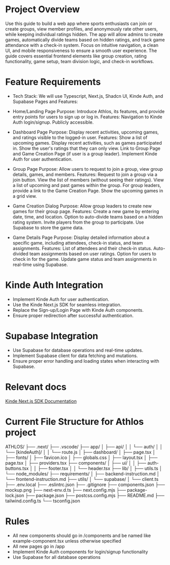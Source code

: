 # Project Overview
Use this guide to build a web app where sports enthusiasts can join or create groups, view member profiles, and anonymously rate other users, while keeping individual ratings hidden. The app will allow admins to create games, automatically divide teams based on hidden ratings, and track game attendance with a check-in system. Focus on intuitive navigation, a clean UI, and mobile responsiveness to ensure a smooth user experience. The guide covers essential frontend elements like group creation, rating functionality, game setup, team division logic, and check-in workflows.

# Feature Requirements
- Tech Stack: We will use Typescript, Next.js, Shadcn UI, Kinde Auth, and Supabase
Pages and Features:
- Home/Landing Page
        Purpose: Introduce Athlos, its features, and provide entry points for users to sign up or log in.
        Features:
            Navigation to Kinde Auth login/signup.
            Publicly accessible.

- Dashboard Page
        Purpose: Display recent activities, upcoming games, and ratings visible to the logged-in user.
        Features:
            Show a list of upcoming games.
            Display recent activities, such as games participated in.
            Show the user's ratings that they can only view.
            Link to Group Page and Game Creation Page (if user is a group leader).
            Implement Kinde Auth for user authentication.

- Group Page
        Purpose: Allow users to request to join a group, view group details, games, and members.
        Features:
            Request to join a group via a join button.
            View the list of members (without seeing their ratings).
            View a list of upcoming and past games within the group.
            For group leaders, provide a link to the Game Creation Page.
            Show the upcoming games in a grid view. 

- Game Creation Dialog
        Purpose: Allow group leaders to create new games for their group page.
        Features:
            Create a new game by entering date, time, and location.
            Option to auto-divide teams based on a hidden rating system.
            Invite players from the group to participate.
            Use Supabase to store the game data.

- Game Details Page
        Purpose: Display detailed information about a specific game, including attendees, check-in status, and team assignments.
        Features:
            List of attendees and their check-in status.
            Auto-divided team assignments based on user ratings.
            Option for users to check in for the game.
            Update game status and team assignments in real-time using Supabase.

# Kinde Auth Integration
- Implement Kinde Auth for user authentication.
- Use the Kinde Next.js SDK for seamless integration.
- Replace the Sign-up/Login Page with Kinde Auth components.
- Ensure proper redirection after successful authentication.

# Supabase Integration
- Use Supabase for database operations and real-time updates.
- Implement Supabase client for data fetching and mutations.
- Ensure proper error handling and loading states when interacting with Supabase.

# Relevant docs
[Kinde Next.js SDK Documentation](https://docs.kinde.com/developer-tools/sdks/backend/nextjs-sdk/)

# Current File Structure for Athlos project
ATHLOS/
├── .next/
├── .vscode/
├── app/
│   ├── api/
│   │   └── auth/
│   │       └── [kindeAuth]/
│   │           └── route.js
│   ├── dashboard/
│   ├── page.tsx
│   ├── fonts/
│   ├── favicon.ico
│   ├── globals.css
│   ├── layout.tsx
│   ├── page.tsx
│   ├── providers.tsx
├── components/
│   ├── ui/
│   │   ├── auth-buttons.tsx
│   │   ├── footer.tsx
│   │   └── header.tsx
├── lib/
│   ├── utils.ts
│   └── node_modules/
├── requirements/
│   ├── backend-instruction.md
│   └── frontend-instruction.md
├── utils/
│   └── supabase/
│       └── client.ts
├── .env.local
├── .eslintrc.json
├── .gitignore
├── components.json
├── mockup.png
├── next-env.d.ts
├── next.config.mjs
├── package-lock.json
├── package.json
├── postcss.config.mjs
├── README.md
├── tailwind.config.ts
└── tsconfig.json


# Rules
- All new components should go in /components and be named like example-component.tsx unless otherwise specified 
- All new pages go in /app
- Implement Kinde Auth components for login/signup functionality
- Use Supabase for all database operations